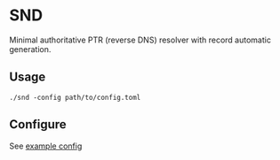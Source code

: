 # SND

Minimal authoritative PTR (reverse DNS) resolver with record automatic generation.

## Usage

```shell
./snd -config path/to/config.toml
```

## Configure

See [example config](examples/config.toml)